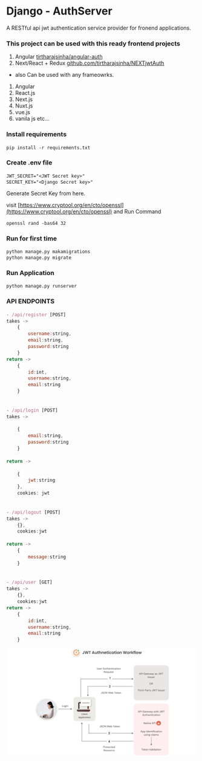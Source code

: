 # Django - AuthServer

A RESTful api jwt authentication service provider for fronend applications.

### This project can be used with this ready frontend projects

1. Angular [tirtharajsinha/angular-auth](https://github.com/tirtharajsinha/angular-auth)
2. Next/React + Redux [github.com/tirtharajsinha/NEXTjwtAuth](https://github.com/tirtharajsinha/NEXTjwtAuth)

- also Can be used with any frameowrks.

1. Angular
2. React.js
3. Next.js
4. Nuxt.js
5. vue.js
6. vanila js
   etc...

### Install requirements

```
pip install -r requirements.txt
```

### Create .env file

```
JWT_SECRET="<JWT Secret key>"
SECRET_KEY="<Django Secret key>"
```

Generate Secret Key from here.

visit [https://www.cryptool.org/en/cto/openssl](https://www.cryptool.org/en/cto/openssl) and Run Command

```
openssl rand -bas64 32
```

### Run for first time

```
python manage.py makamigrations
python manage.py migrate
```

### Run Application

```
python manage.py runserver
```

### API ENDPOINTS

```js
- /api/register [POST]
takes ->
    {
        username:string,
        email:string,
        password:string
    }
return ->
    {
        id:int,
        username:string,
        email:string
    }


- /api/login [POST]
takes ->

    {
        email:string,
        password:string
    }

return ->

    {
        jwt:string
    },
    cookies: jwt


- /api/logout [POST]
takes ->
    {},
    cookies:jwt

return ->
    {
        message:string
    }


- /api/user [GET]
takes ->
    {},
    cookies:jwt
return ->
    {
        id:int,
        username:string,
        email:string
    }
```

<img src="jwt-workflow.webp" alt="">
